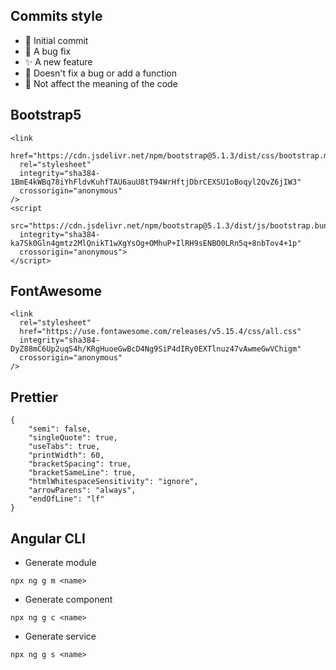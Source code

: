 ## Commits style
- 🎉 Initial commit
- 🐛 A bug fix
- ✨ A new feature
- 🔨 Doesn't fix a bug or add a function
- 🎨 Not affect the meaning of the code

## Bootstrap5
```
<link
  href="https://cdn.jsdelivr.net/npm/bootstrap@5.1.3/dist/css/bootstrap.min.css"
  rel="stylesheet"
  integrity="sha384-1BmE4kWBq78iYhFldvKuhfTAU6auU8tT94WrHftjDbrCEXSU1oBoqyl2QvZ6jIW3"
  crossorigin="anonymous"
/>
<script
  src="https://cdn.jsdelivr.net/npm/bootstrap@5.1.3/dist/js/bootstrap.bundle.min.js"
  integrity="sha384-ka7Sk0Gln4gmtz2MlQnikT1wXgYsOg+OMhuP+IlRH9sENBO0LRn5q+8nbTov4+1p"
  crossorigin="anonymous">
</script>
```

## FontAwesome
```
<link
  rel="stylesheet"
  href="https://use.fontawesome.com/releases/v5.15.4/css/all.css"
  integrity="sha384-DyZ88mC6Up2uqS4h/KRgHuoeGwBcD4Ng9SiP4dIRy0EXTlnuz47vAwmeGwVChigm"
  crossorigin="anonymous"
/>
```

## Prettier
```
{
	"semi": false,
	"singleQuote": true,
	"useTabs": true,
	"printWidth": 60,
	"bracketSpacing": true,
	"bracketSameLine": true,
	"htmlWhitespaceSensitivity": "ignore",
	"arrowParens": "always",
	"endOfLine": "lf"
}
```

## Angular CLI
- Generate module
```
npx ng g m <name>
```
- Generate component
```
npx ng g c <name>
```
- Generate service
```
npx ng g s <name>
```